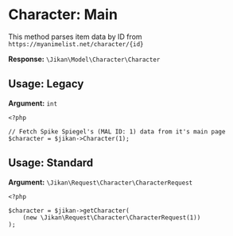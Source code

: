 # Character: Main
This method parses item data by ID from `https://myanimelist.net/character/{id}`

**Response:** `\Jikan\Model\Character\Character`

## Usage: Legacy
**Argument:** `int`
```
<?php

// Fetch Spike Spiegel's (MAL ID: 1) data from it's main page
$character = $jikan->Character(1);
```

## Usage: Standard
**Argument:** `\Jikan\Request\Character\CharacterRequest`
```
<?php

$character = $jikan->getCharacter(
    (new \Jikan\Request\Character\CharacterRequest(1))
);
```

[^1]: Request: [\Jikan\Request\Character\CharacterRequest](/objects/request/character/character.md)
[^2]: Model: [\Jikan\Model\Character\Character](/objects/model/character/character.md)